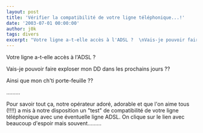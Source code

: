 ```yaml
---
layout: post
title: 'Vérifier la compatibilité de votre ligne téléphonique...!'
date: '2003-07-01 00:00:00'
author: j0k
tags: divers
excerpt: "Votre ligne a-t-elle accès à l'ADSL ?  \nVais-je pouvoir faire exploser mon DD dans les prochains jours ??  \nAinsi que mon ch'ti porte-feuille ??"
---
```


Votre ligne a-t-elle accès à l'ADSL ?

Vais-je pouvoir faire exploser mon DD dans les prochains jours ??

Ainsi que mon ch'ti porte-feuille ??

.........

Pour savoir tout ça, notre opérateur adoré, adorable et que l'on aime tous (!!!!) a mis à notre disposition un "test" de compatibilité de votre ligne téléphonique avec une éventuelle ligne ADSL. On clique sur le lien avec beaucoup d'espoir mais souvent.........
